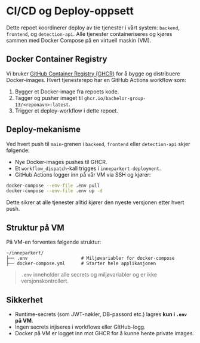 # CI/CD og Deploy-oppsett

Dette repoet koordinerer deploy av tre tjenester i vårt system: `backend`, `frontend`, og `detection-api`. Alle tjenester containeriseres og kjøres sammen med Docker Compose på en virtuell maskin (VM).

## Docker Container Registry

Vi bruker [GitHub Container Registry (GHCR)](https://ghcr.io) for å bygge og distribuere Docker-images. Hvert tjenesterepo har en GitHub Actions workflow som:

1. Bygger et Docker-image fra repoets kode.
2. Tagger og pusher imaget til `ghcr.io/bachelor-group-13/<reponavn>:latest`.
3. Trigger et deploy-workflow i dette repoet.

## Deploy-mekanisme

Ved hvert push til `main`-grenen i `backend`, `frontend` eller `detection-api` skjer følgende:

- Nye Docker-images pushes til GHCR.
- Et `workflow_dispatch`-kall trigges i `inneparkert-deployment`.
- GitHub Actions logger inn på vår VM via SSH og kjører:

```bash
docker-compose --env-file .env pull
docker-compose --env-file .env up -d
```

Dette sikrer at alle tjenester alltid kjører den nyeste versjonen etter hvert push.

## Struktur på VM

På VM-en forventes følgende struktur:

```
~/inneparkert/
├── .env                    # Miljøvariabler for docker-compose
├── docker-compose.yml      # Starter hele applikasjonen
```

> `.env` inneholder alle secrets og miljøvariabler og er ikke versjonskontrollert.

## Sikkerhet

- Runtime-secrets (som JWT-nøkler, DB-passord etc.) lagres **kun i `.env` på VM**.
- Ingen secrets injiseres i workflows eller GitHub-logg.
- Docker på VM er logget inn mot GHCR for å kunne hente private images.
